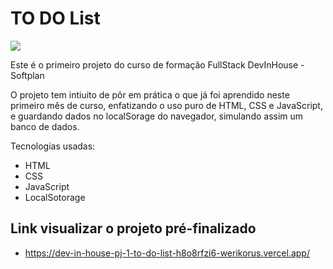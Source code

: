 # TO DO List

<img src="https://i.ibb.co/d5hW3cj/todoHome.png"/>


Este é o primeiro projeto do curso de formação FullStack DevInHouse - Softplan

O projeto tem intiuito de pôr em prática o que já foi aprendido neste primeiro mês de curso, enfatizando o uso puro de HTML, CSS e JavaScript, e guardando dados no localSorage do navegador, simulando assim um banco de dados.

Tecnologias usadas:

* HTML
* CSS
* JavaScript
* LocalSotorage

## Link visualizar o projeto pré-finalizado

* https://dev-in-house-pj-1-to-do-list-h8o8rfzi6-werikorus.vercel.app/